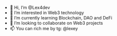 - 👋 Hi, I’m @Lex4dev
- 👀 I’m interested in Web3 technology
- 🌱 I’m currently learning Blockchain, DAO and DeFi
- 💞️ I’m looking to collaborate on Web3 projects
- 📫 You can rich me by tg: @lexey

<!---
Lex4dev/Lex4dev is a ✨ special ✨ repository because its `README.md` (this file) appears on your GitHub profile.
You can click the Preview link to take a look at your changes.
--->
